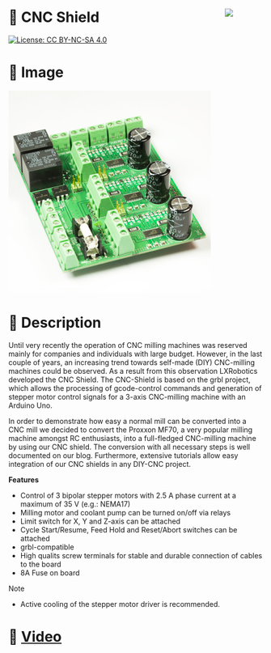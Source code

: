 <a href="https://lxrobotics.com/"><img align="right" src="https://assets.lxrobotics.com/logo-old/lxrobotics.png" width="15%"></a>
💾 CNC Shield
=============

[![License: CC BY-NC-SA 4.0](https://img.shields.io/badge/License-CC%20BY--NC--SA%204.0-lightgrey.svg)](http://creativecommons.org/licenses/by-nc-sa/4.0/)

# 📸 Image

![LXRobotics P11 CNC Shield](images/cnc-shield-side-small.jpg)

# 📂 Description

Until very recently the operation of CNC milling machines was reserved mainly for companies and individuals with large budget. However, in the last couple of years, an increasing trend towards self-made (DIY) CNC-milling machines could be observed. As a result from this observation LXRobotics developed the CNC Shield. The CNC-Shield is based on the grbl project, which allows the processing of gcode-control commands and generation of stepper motor control signals for a 3-axis CNC-milling machine with an Arduino Uno.

In order to demonstrate how easy a normal mill can be converted into a CNC mill we decided to convert the Proxxon MF70, a very popular milling machine amongst RC enthusiasts, into a full-fledged CNC-milling machine by using our CNC shield. The conversion with all necessary steps is well documented on our blog. Furthermore, extensive tutorials allow easy integration of our CNC  shields in any DIY-CNC project.

**Features**

* Control of 3 bipolar stepper motors with 2.5 A phase current at a maximum of 35 V (e.g.: NEMA17)
* Milling motor and coolant pump can be turned on/off via relays
* Limit switch for X, Y and Z-axis can be attached
* Cycle Start/Resume, Feed Hold and Reset/Abort switches can be attached
* grbl-compatible
* High qualits screw terminals for stable and durable connection of cables to the board
* 8A Fuse on board

Note
* Active cooling of the stepper motor driver is recommended.

# 🎥 [Video](images/cnc_shield_demo.mp4)
